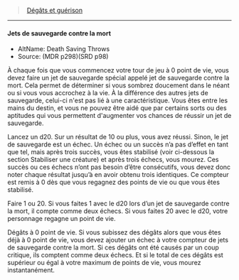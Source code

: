 ﻿---
!GenericItem
Name: Jets de sauvegarde contre la mort
Id: damage_healing_hd.md#jets-de-sauvegarde-contre-la-mort
ParentLink: damage_healing_hd.md#dégâts-et-guérison-
ParentName: 'Dégâts et guérison '
NameLevel: 4
AltName: Death Saving Throws
Source: (MDR p298)(SRD p98)
Attributes: {}
---
> [Dégâts et guérison ](hd_damage_healing.md)

---

#### Jets de sauvegarde contre la mort

- AltName: Death Saving Throws
- Source: (MDR p298)(SRD p98)

À chaque fois que vous commencez votre tour de jeu à 0 point de vie, vous devez faire un jet de sauvegarde spécial appelé jet de sauvegarde contre la mort. Cela permet de déterminer si vous sombrez doucement dans le néant ou si vous vous accrochez à la vie. À la différence des autres jets de sauvegarde, celui-ci n'est pas lié à une caractéristique. Vous êtes entre les mains du destin, et vous ne pouvez être aidé que par certains sorts ou des aptitudes qui vous permettent d'augmenter vos chances de réussir un jet de sauvegarde.

Lancez un d20. Sur un résultat de 10 ou plus, vous avez réussi. Sinon, le jet de sauvegarde est un échec. Un échec ou un succès n’a pas d’effet en tant que tel, mais après trois succès, vous êtes stabilisé (voir ci-dessous la section Stabiliser une créature) et après trois échecs, vous mourez. Ces succès ou ces échecs n’ont pas besoin d’être consécutifs, vous devez donc noter chaque résultat jusqu’à en avoir obtenu trois identiques. Ce compteur est remis à 0 dès que vous regagnez des points de vie ou que vous êtes stabilisé.

Faire 1 ou 20. Si vous faites 1 avec le d20 lors d’un jet de sauvegarde contre la mort, il compte comme deux échecs. Si vous faites 20 avec le d20, votre personnage regagne un point de vie.

Dégâts à 0 point de vie. Si vous subissez des dégâts alors que vous êtes déjà à 0 point de vie, vous devez ajouter un échec à votre compteur de jets de sauvegarde contre la mort. Si ces dégâts ont été causés par un coup critique, ils comptent comme deux échecs. Et si le total de ces dégâts est supérieur ou égal à votre maximum de points de vie, vous mourez instantanément.

